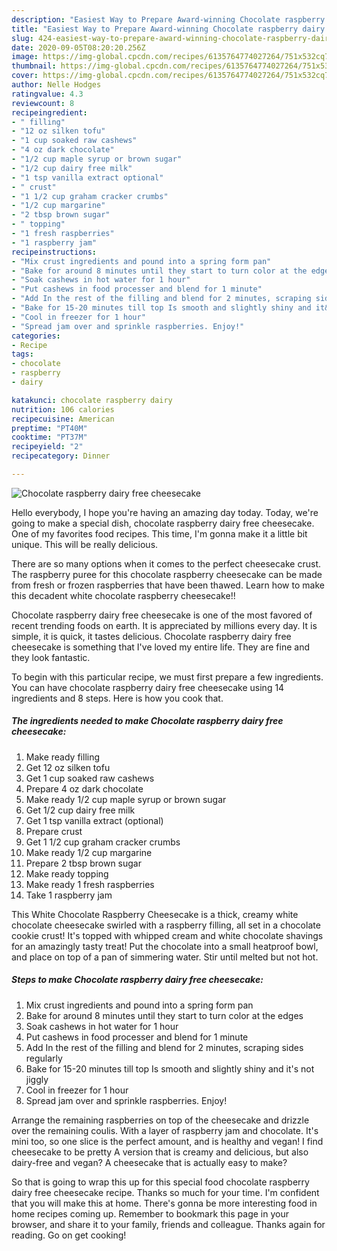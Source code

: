 ```yaml
---
description: "Easiest Way to Prepare Award-winning Chocolate raspberry dairy free cheesecake"
title: "Easiest Way to Prepare Award-winning Chocolate raspberry dairy free cheesecake"
slug: 424-easiest-way-to-prepare-award-winning-chocolate-raspberry-dairy-free-cheesecake
date: 2020-09-05T08:20:20.256Z
image: https://img-global.cpcdn.com/recipes/6135764774027264/751x532cq70/chocolate-raspberry-dairy-free-cheesecake-recipe-main-photo.jpg
thumbnail: https://img-global.cpcdn.com/recipes/6135764774027264/751x532cq70/chocolate-raspberry-dairy-free-cheesecake-recipe-main-photo.jpg
cover: https://img-global.cpcdn.com/recipes/6135764774027264/751x532cq70/chocolate-raspberry-dairy-free-cheesecake-recipe-main-photo.jpg
author: Nelle Hodges
ratingvalue: 4.3
reviewcount: 8
recipeingredient:
- " filling"
- "12 oz silken tofu"
- "1 cup soaked raw cashews"
- "4 oz dark chocolate"
- "1/2 cup maple syrup or brown sugar"
- "1/2 cup dairy free milk"
- "1 tsp vanilla extract optional"
- " crust"
- "1 1/2 cup graham cracker crumbs"
- "1/2 cup margarine"
- "2 tbsp brown sugar"
- " topping"
- "1 fresh raspberries"
- "1 raspberry jam"
recipeinstructions:
- "Mix crust ingredients and pound into a spring form pan"
- "Bake for around 8 minutes until they start to turn color at the edges"
- "Soak cashews in hot water for 1 hour"
- "Put cashews in food processer and blend for 1 minute"
- "Add In the rest of the filling and blend for 2 minutes, scraping sides regularly"
- "Bake for 15-20 minutes till top Is smooth and slightly shiny and it&#39;s not jiggly"
- "Cool in freezer for 1 hour"
- "Spread jam over and sprinkle raspberries. Enjoy!"
categories:
- Recipe
tags:
- chocolate
- raspberry
- dairy

katakunci: chocolate raspberry dairy 
nutrition: 106 calories
recipecuisine: American
preptime: "PT40M"
cooktime: "PT37M"
recipeyield: "2"
recipecategory: Dinner

---
```



![Chocolate raspberry dairy free cheesecake](https://img-global.cpcdn.com/recipes/6135764774027264/751x532cq70/chocolate-raspberry-dairy-free-cheesecake-recipe-main-photo.jpg)

Hello everybody, I hope you're having an amazing day today. Today, we're going to make a special dish, chocolate raspberry dairy free cheesecake. One of my favorites food recipes. This time, I'm gonna make it a little bit unique. This will be really delicious.

There are so many options when it comes to the perfect cheesecake crust. The raspberry puree for this chocolate raspberry cheesecake can be made from fresh or frozen raspberries that have been thawed. Learn how to make this decadent white chocolate raspberry cheesecake!!

Chocolate raspberry dairy free cheesecake is one of the most favored of recent trending foods on earth. It is appreciated by millions every day. It is simple, it is quick, it tastes delicious. Chocolate raspberry dairy free cheesecake is something that I've loved my entire life. They are fine and they look fantastic.


To begin with this particular recipe, we must first prepare a few ingredients. You can have chocolate raspberry dairy free cheesecake using 14 ingredients and 8 steps. Here is how you cook that.

<!--inarticleads1-->

##### The ingredients needed to make Chocolate raspberry dairy free cheesecake:

1. Make ready  filling
1. Get 12 oz silken tofu
1. Get 1 cup soaked raw cashews
1. Prepare 4 oz dark chocolate
1. Make ready 1/2 cup maple syrup or brown sugar
1. Get 1/2 cup dairy free milk
1. Get 1 tsp vanilla extract (optional)
1. Prepare  crust
1. Get 1 1/2 cup graham cracker crumbs
1. Make ready 1/2 cup margarine
1. Prepare 2 tbsp brown sugar
1. Make ready  topping
1. Make ready 1 fresh raspberries
1. Take 1 raspberry jam


This White Chocolate Raspberry Cheesecake is a thick, creamy white chocolate cheesecake swirled with a raspberry filling, all set in a chocolate cookie crust! It&#39;s topped with whipped cream and white chocolate shavings for an amazingly tasty treat! Put the chocolate into a small heatproof bowl, and place on top of a pan of simmering water. Stir until melted but not hot. 

<!--inarticleads2-->

##### Steps to make Chocolate raspberry dairy free cheesecake:

1. Mix crust ingredients and pound into a spring form pan
1. Bake for around 8 minutes until they start to turn color at the edges
1. Soak cashews in hot water for 1 hour
1. Put cashews in food processer and blend for 1 minute
1. Add In the rest of the filling and blend for 2 minutes, scraping sides regularly
1. Bake for 15-20 minutes till top Is smooth and slightly shiny and it&#39;s not jiggly
1. Cool in freezer for 1 hour
1. Spread jam over and sprinkle raspberries. Enjoy!


Arrange the remaining raspberries on top of the cheesecake and drizzle over the remaining coulis. With a layer of raspberry jam and chocolate. It&#39;s mini too, so one slice is the perfect amount, and is healthy and vegan! I find cheesecake to be pretty A version that is creamy and delicious, but also dairy-free and vegan? A cheesecake that is actually easy to make? 

So that is going to wrap this up for this special food chocolate raspberry dairy free cheesecake recipe. Thanks so much for your time. I'm confident that you will make this at home. There's gonna be more interesting food in home recipes coming up. Remember to bookmark this page in your browser, and share it to your family, friends and colleague. Thanks again for reading. Go on get cooking!
